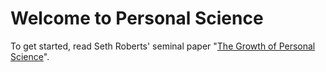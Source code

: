 # Welcome to Personal Science

To get started, read Seth Roberts' seminal paper "[The Growth of Personal Science](./The-Growth-of-Personal-Science-Implications-For-Statistics.pdf)".




